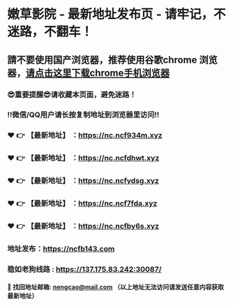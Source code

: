 # 嫩草影院 - 最新地址发布页 - 请牢记，不迷路，不翻车！

## 請不要使用国产浏览器，推荐使用谷歌chrome 浏览器，<a href = "https://www.google.cn/chrome/">请点击这里下载chrome手机浏览器</a>

### :sunglasses:重要提醒:sunglasses:请收藏本页面，避免迷路！
### ‼️微信/QQ用户请长按复制地址到浏览器里访问‼️

### :heart: :point_right: 【最新地址】 ：https://nc.ncf934m.xyz
### :heart: :point_right: 【最新地址】 ：https://nc.ncfdhwt.xyz
### :heart: :point_right: 【最新地址】 ：https://nc.ncfydsg.xyz
### :heart: :point_right: 【最新地址】 ：https://nc.ncf7fda.xyz
### :heart: :point_right: 【最新地址】 ：https://nc.ncfby6s.xyz

### 地址发布：https://ncfb143.com
### 稳如老狗线路 : https://137.175.83.242:30087/

#### :e-mail: __找回地址邮箱: nengcao@mail.com （以上地址无法访问请发送任意内容获取最新地址）__
